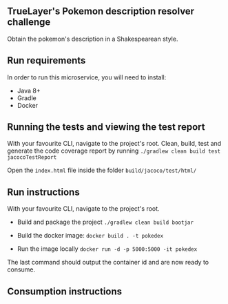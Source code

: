 ## TrueLayer's Pokemon description resolver challenge

Obtain the pokemon's description in a Shakespearean style.

## Run requirements
In order to run this microservice, you will need to install:
- Java 8+
- Gradle
- Docker

## Running the tests and viewing the test report
With your favourite CLI, navigate to the project's root.
Clean, build, test and generate the code coverage report by running 
`./gradlew clean build test jacocoTestReport`

Open the `index.html` file inside the folder `build/jacoco/test/html/`


## Run instructions
With your favourite CLI, navigate to the project's root.

- Build and package the project `./gradlew clean build bootjar`

- Build the docker image: `docker build . -t pokedex`

- Run the image locally `docker run -d -p 5000:5000 -it pokedex`

The last command should output the container id and are now ready to consume.

## Consumption instructions

